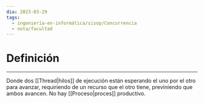 ```yaml
---
dia: 2023-03-29
tags:
  - ingeniería-en-informática/sisop/Concurrencia
  - nota/facultad
---
```

# Definición
---
Donde dos [[Thread|hilos]] de ejecución están esperando el uno por el otro para avanzar, requiriendo de un recurso que el otro tiene, previniendo que ambos avancen. No hay [[Proceso|proces]] productivo.